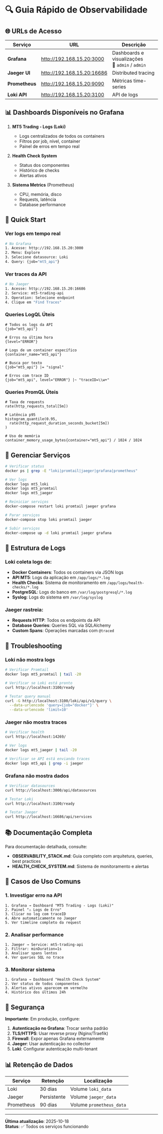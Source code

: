 # 🔍 Guia Rápido de Observabilidade

## 🌐 URLs de Acesso

| Serviço | URL | Descrição |
|---------|-----|-----------|
| **Grafana** | http://192.168.15.20:3000 | Dashboards e visualizações<br>👤 `admin` / `admin` |
| **Jaeger UI** | http://192.168.15.20:16686 | Distributed tracing |
| **Prometheus** | http://192.168.15.20:9090 | Métricas time-series |
| **Loki API** | http://192.168.15.20:3100 | API de logs |

## 📊 Dashboards Disponíveis no Grafana

1. **MT5 Trading - Logs (Loki)**
   - Logs centralizados de todos os containers
   - Filtros por job, nível, container
   - Painel de erros em tempo real

2. **Health Check System**
   - Status dos componentes
   - Histórico de checks
   - Alertas ativos

3. **Sistema Metrics** (Prometheus)
   - CPU, memória, disco
   - Requests, latência
   - Database performance

## 🚀 Quick Start

### Ver logs em tempo real

```bash
# No Grafana
1. Acesse: http://192.168.15.20:3000
2. Menu: Explore
3. Selecione datasource: Loki
4. Query: {job="mt5_api"}
```

### Ver traces da API

```bash
# No Jaeger
1. Acesse: http://192.168.15.20:16686
2. Service: mt5-trading-api
3. Operation: Selecione endpoint
4. Clique em "Find Traces"
```

### Queries LogQL Úteis

```logql
# Todos os logs da API
{job="mt5_api"}

# Erros na última hora
{level="ERROR"}

# Logs de um container específico
{container_name="mt5_api"}

# Busca por texto
{job="mt5_api"} |= "signal"

# Erros com trace ID
{job="mt5_api", level="ERROR"} |~ "traceID=\\w+"
```

### Queries PromQL Úteis

```promql
# Taxa de requests
rate(http_requests_total[5m])

# Latência p95
histogram_quantile(0.95, 
  rate(http_request_duration_seconds_bucket[5m])
)

# Uso de memória
container_memory_usage_bytes{container="mt5_api"} / 1024 / 1024
```

## 🔧 Gerenciar Serviços

```bash
# Verificar status
docker ps | grep -E "loki|promtail|jaeger|grafana|prometheus"

# Ver logs
docker logs mt5_loki
docker logs mt5_promtail
docker logs mt5_jaeger

# Reiniciar serviços
docker-compose restart loki promtail jaeger grafana

# Parar serviços
docker-compose stop loki promtail jaeger

# Subir serviços
docker-compose up -d loki promtail jaeger grafana
```

## 📝 Estrutura de Logs

### Loki coleta logs de:

- **Docker Containers**: Todos os containers via JSON logs
- **API MT5**: Logs da aplicação em `/app/logs/*.log`
- **Health Checks**: Sistema de monitoramento em `/app/logs/health-checks/*.log`
- **PostgreSQL**: Logs do banco em `/var/log/postgresql/*.log`
- **Syslog**: Logs do sistema em `/var/log/syslog`

### Jaeger rastreia:

- **Requests HTTP**: Todos os endpoints da API
- **Database Queries**: Queries SQL via SQLAlchemy
- **Custom Spans**: Operações marcadas com `@traced`

## 🐛 Troubleshooting

### Loki não mostra logs

```bash
# Verificar Promtail
docker logs mt5_promtail | tail -20

# Verificar se Loki está pronto
curl http://localhost:3100/ready

# Testar query manual
curl -G http://localhost:3100/loki/api/v1/query \
  --data-urlencode 'query={job="docker"}' \
  --data-urlencode 'limit=10'
```

### Jaeger não mostra traces

```bash
# Verificar health
curl http://localhost:14269/

# Ver logs
docker logs mt5_jaeger | tail -20

# Verificar se API está enviando traces
docker logs mt5_api | grep -i jaeger
```

### Grafana não mostra dados

```bash
# Verificar datasources
curl http://localhost:3000/api/datasources

# Testar Loki
curl http://localhost:3100/ready

# Testar Jaeger
curl http://localhost:16686/api/services
```

## 📚 Documentação Completa

Para documentação detalhada, consulte:
- **OBSERVABILITY_STACK.md**: Guia completo com arquitetura, queries, best practices
- **HEALTH_CHECK_SYSTEM.md**: Sistema de monitoramento e alertas

## 🎯 Casos de Uso Comuns

### 1. Investigar erro na API

```
1. Grafana → Dashboard "MT5 Trading - Logs (Loki)"
2. Painel "⚠️ Logs de Erro"
3. Clicar no log com traceID
4. Abre automaticamente no Jaeger
5. Ver timeline completo da request
```

### 2. Analisar performance

```
1. Jaeger → Service: mt5-trading-api
2. Filtrar: minDuration=1s
3. Analisar spans lentos
4. Ver queries SQL no trace
```

### 3. Monitorar sistema

```
1. Grafana → Dashboard "Health Check System"
2. Ver status de todos componentes
3. Alertas ativos aparecem em vermelho
4. Histórico dos últimos 24h
```

## 🔐 Segurança

**Importante**: Em produção, configure:

1. **Autenticação no Grafana**: Trocar senha padrão
2. **TLS/HTTPS**: Usar reverse proxy (Nginx/Traefik)
3. **Firewall**: Expor apenas Grafana externamente
4. **Jaeger**: Usar autenticação no collector
5. **Loki**: Configurar autenticação multi-tenant

## 📊 Retenção de Dados

| Serviço | Retenção | Localização |
|---------|----------|-------------|
| Loki | 30 dias | Volume `loki_data` |
| Jaeger | Persistente | Volume `jaeger_data` |
| Prometheus | 90 dias | Volume `prometheus_data` |

---

**Última atualização**: 2025-10-18  
**Status**: ✅ Todos os serviços funcionando
